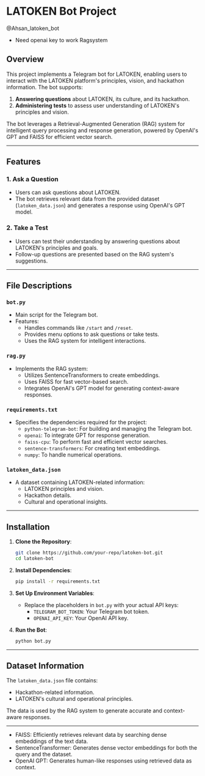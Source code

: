 # LATOKEN Bot Project
@Ahsan_latoken_bot
- Need openai key to work Ragsystem
## Overview
This project implements a Telegram bot for LATOKEN, enabling users to interact with the LATOKEN platform's principles, vision, and hackathon information. The bot supports:

1. **Answering questions** about LATOKEN, its culture, and its hackathon.
2. **Administering tests** to assess user understanding of LATOKEN's principles and vision.

The bot leverages a Retrieval-Augmented Generation (RAG) system for intelligent query processing and response generation, powered by OpenAI's GPT and FAISS for efficient vector search.

---

## Features

### 1. Ask a Question
- Users can ask questions about LATOKEN.
- The bot retrieves relevant data from the provided dataset (`latoken_data.json`) and generates a response using OpenAI's GPT model.

### 2. Take a Test
- Users can test their understanding by answering questions about LATOKEN's principles and goals.
- Follow-up questions are presented based on the RAG system's suggestions.

---

## File Descriptions

### `bot.py`
- Main script for the Telegram bot.
- Features:
  - Handles commands like `/start` and `/reset`.
  - Provides menu options to ask questions or take tests.
  - Uses the RAG system for intelligent interactions.

### `rag.py`
- Implements the RAG system:
  - Utilizes SentenceTransformers to create embeddings.
  - Uses FAISS for fast vector-based search.
  - Integrates OpenAI's GPT model for generating context-aware responses.

### `requirements.txt`
- Specifies the dependencies required for the project:
  - `python-telegram-bot`: For building and managing the Telegram bot.
  - `openai`: To integrate GPT for response generation.
  - `faiss-cpu`: To perform fast and efficient vector searches.
  - `sentence-transformers`: For creating text embeddings.
  - `numpy`: To handle numerical operations.

### `latoken_data.json`
- A dataset containing LATOKEN-related information:
  - LATOKEN principles and vision.
  - Hackathon details.
  - Cultural and operational insights.

---

## Installation

1. **Clone the Repository**:
   ```bash
   git clone https://github.com/your-repo/latoken-bot.git
   cd latoken-bot
   ```

2. **Install Dependencies**:
   ```bash
   pip install -r requirements.txt
   ```

3. **Set Up Environment Variables**:
   - Replace the placeholders in `bot.py` with your actual API keys:
     - `TELEGRAM_BOT_TOKEN`: Your Telegram bot token.
     - `OPENAI_API_KEY`: Your OpenAI API key.

4. **Run the Bot**:
   ```bash
   python bot.py
   ```

---

## Dataset Information
The `latoken_data.json` file contains:
- Hackathon-related information.
- LATOKEN's cultural and operational principles.

The data is used by the RAG system to generate accurate and context-aware responses.

---
- FAISS: Efficiently retrieves relevant data by searching dense embeddings of the text data.
- SentenceTransformer: Generates dense vector embeddings for both the query and the dataset.
- OpenAI GPT: Generates human-like responses using retrieved data as context.


